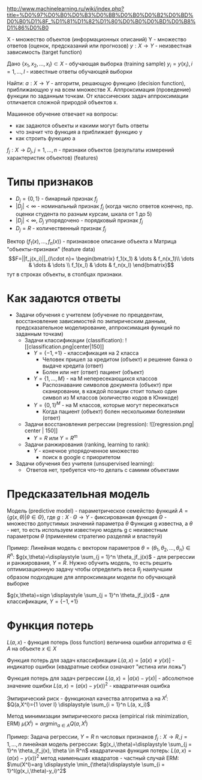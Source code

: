 http://www.machinelearning.ru/wiki/index.php?title=%D0%97%D0%B0%D0%B3%D0%BB%D0%B0%D0%B2%D0%BD%D0%B0%D1%8F_%D1%81%D1%82%D1%80%D0%B0%D0%BD%D0%B8%D1%86%D0%B0

X - множество объектов (информационных описаний)
Y - множество ответов (оценок, предсказаний или прогнозов)
$y: X \to Y$ - неизвестная зависимость (target function)

Дано
$\{x_1, x_2, \dots, x_l\} \subset X$ - обучающая выборка (training sample)
$y_i=y(x_i), i = 1, \dots, l$ - известные ответы обучающей выборки

Найти:
$a: X \to Y$ - алгоритм, решающую функцию (decision function), приближающую у на всем множестве Х. Аппроксимация (проведение) функции по заданным точкам. От классических задач аппроксимации отличается сложной природой объектов х.

Машинное обучение отвечает на вопросы:
- как задаются объекты и какими могут быть ответы
- что значит что функция а приближает функцию у
- как строить функцию а

$f_j: X \to D_j, j = 1, \dots, n$ - признаки объектов (результаты измерений характеристик объектов) (features)

# Типы признаков
- $D_j=\{0,1\}$ - бинарный признак $f_j$
- $|D_j|< \infty$ - номинальный признак $f_j$ (когда число ответов конечно, пр. оценки студента по разным курсам, шкала от 1 до 5)
- $|D_j|< \infty$, $D_j$ упорядочено - порядковый признак $f_j$
- $D_j=R$ - количественный признак $f_j$

Вектор $(f_1(x), ..., f_n(x))$ - признаковое описание объекта х
Матрица "объекты-признаки" (feature data)
$$F=||f_j(x_i)||_{l\cdot n}=
\begin{bmatrix}
f_1(x_1) & \dots & f_n(x_1)\\ 
\dots & \dots & \dots \\
f_1(x_l) & \dots & f_n(x_l)
\end{bmatrix}$$
тут в строках объекты, в столбцах признаки.

# Как задаются ответы
- Задачи обучения с учителем (обучение по прецедентам, восстановление зависимостей по эмпирическим данным, предсказательное моделирование, аппроксимация функций по заданным точкам)
	- Задачи классификации (classification):
	 ![[classification.png|center|150]]
		- $Y=\{-1,+1\}$ - классификация на 2 класса
			-  Человек пришел за кредитом (объект) и решение банка о выдаче кредита (ответ)
			- Болен или нет (ответ) пациент (объект)
		- $Y=\{1, \dots, M\}$ - на М непересекающихся классов
			- Распознавание символов документа (объект) при сканировании, в каждой позиции стоит только один символ из М классов (количество кодов в Юникоде) 
		- $Y=\{0, 1\}^M$ - на М классов, которые могут пересекаться
			- Когда пациент (объект) болен несколькими болезнями (ответ)
	- Задачи восстановления регрессии (regression):
 ![[regression.png| center | 150]]
		- $Y=R$ или $Y=R^m$
	- Задачи ранжирования (ranking, learning to rank):
		- $Y$ - конечное упорядоченное множество
			- поиск в google с приоритетом
- Задачи обучения без учителя (unsupervised learning):
	-  Ответов нет, требуется что-то делать с самими объектами

# Предсказательная модель
Модель (predictive model) - параметрическое семейство функций
$A=\{g(x,\theta)|\theta \in \Theta\}$, где $g: X \cdot \Theta \to Y$ - фиксированная функция
$\Theta$ - множество допустимых значений параметра $\theta$
Функция g известна, а $\theta$ - нет, то есть используем известную модель g с неизвестным параметром $\theta$ (применяем стратегию разделяй и властвуй)

Пример: Линейная модель с вектором параметров $\theta=(\theta_1, \theta_2, \dots, \theta_n\} \in R^n$:
$g(x,\theta)=\displaystyle \sum_{j = 1}^n \theta_jf_j(x)$ - для регрессии и ранжирования, $Y=R$. Нужно обучить модель, то есть решить оптимизационную задачу чтобы определить веса $\theta_j$ наилучшим образом подходящие для аппроксимации модели по обучающей выборке

$g(x,\theta)=sign \displaystyle \sum_{j = 1}^n \theta_jf_j(x)$ - для классификации, $Y=\{-1,+1\}$

# Функция потерь
$L(a, x)$ - функция потерь (loss function) величина ошибки алгоритма $a\in A$ на объекте $x\in X$

Функция потерь для задач классификации
$L(a, x) = [a(x) \ne y(x)]$ - индикатор ошибки (квадратные скобки означают "истина или ложь")

Функция потерь для задач регрессии
$L(a, x) = |a(x) - y(x)|$ - абсолютное значение ошибки
$L(a, x) = (a(x) - y(x))^2$ - квадратичная ошибка

Эмпирический риск - функционал качества алгоритма а на $X^l$:
$Q(a,X^l)={1 \over l} \displaystyle \sum_{i = 1}^n L(a, x_i)$

Метод минимизации эмпирического риска (empirical risk minimization, ERM)
$\mu(X^l)=arg \displaystyle \min_{a \in A}Q(a,X^l)$

Пример:
Задача регрессии, $Y=R$
n числовых признаков $f_j: X \to R, j = 1, ..., n$
линейная модель регрессии: $g(x_i,\theta)=\displaystyle \sum_{j = 1}^n \theta_jf_j(x), \theta \in R^n$
квадратичная функция потерь: $L(a, x) = (a(x) - y(x))^2$
метод наименьших квадратов - частный случай ERM:
$\mu(X^l)=arg \displaystyle \min_{\theta}\displaystyle \sum_{i = 1}^l(g(x_i,\theta)-y_i)^2$











